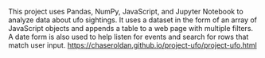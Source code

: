 This project uses Pandas, NumPy, JavaScript, and Jupyter Notebook to analyze data about ufo sightings. It uses a dataset in the form of an array of JavaScript objects and appends a table to a web page with multiple filters.  A date form is also used to help listen for events and search for rows that match user input.
https://chaseroldan.github.io/project-ufo/project-ufo.html
